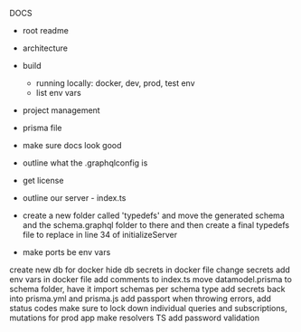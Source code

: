 DOCS
 * root readme
 * architecture
 * build
   - running locally: docker, dev, prod, test env
   - list env vars
 * project management  
 * prisma file
 * make sure docs look good
 * outline what the .graphqlconfig is
 * get license
 * outline our server - index.ts
 * create a new folder called 'typedefs' and move the generated schema and the schema.graphql
  folder to there and then create a final typedefs file to replace in line 34 of initializeServer


* make ports be env vars

create new db for docker
hide db secrets in docker file
change secrets
add env vars in docker file
add comments to index.ts
move datamodel.prisma to schema folder, have it import schemas per schema type
add secrets back into prisma.yml and prisma.js
add passport
when throwing errors, add status codes
make sure to lock down individual queries and subscriptions, mutations for prod app
make resolvers TS
add password validation
